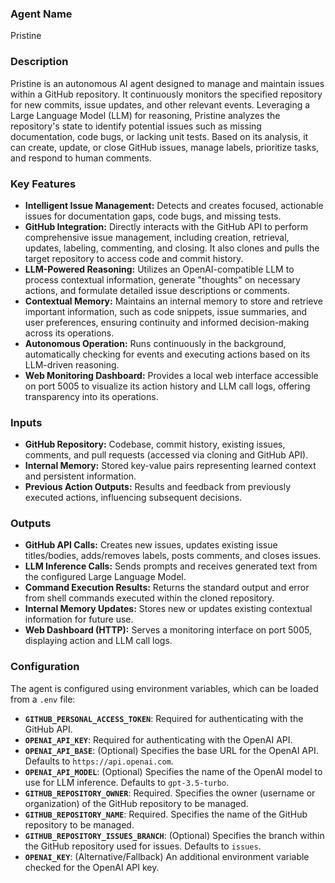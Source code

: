 ### Agent Name
Pristine

### Description
Pristine is an autonomous AI agent designed to manage and maintain issues within a GitHub repository. It continuously monitors the specified repository for new commits, issue updates, and other relevant events. Leveraging a Large Language Model (LLM) for reasoning, Pristine analyzes the repository's state to identify potential issues such as missing documentation, code bugs, or lacking unit tests. Based on its analysis, it can create, update, or close GitHub issues, manage labels, prioritize tasks, and respond to human comments.

### Key Features
*   **Intelligent Issue Management:** Detects and creates focused, actionable issues for documentation gaps, code bugs, and missing tests.
*   **GitHub Integration:** Directly interacts with the GitHub API to perform comprehensive issue management, including creation, retrieval, updates, labeling, commenting, and closing. It also clones and pulls the target repository to access code and commit history.
*   **LLM-Powered Reasoning:** Utilizes an OpenAI-compatible LLM to process contextual information, generate "thoughts" on necessary actions, and formulate detailed issue descriptions or comments.
*   **Contextual Memory:** Maintains an internal memory to store and retrieve important information, such as code snippets, issue summaries, and user preferences, ensuring continuity and informed decision-making across its operations.
*   **Autonomous Operation:** Runs continuously in the background, automatically checking for events and executing actions based on its LLM-driven reasoning.
*   **Web Monitoring Dashboard:** Provides a local web interface accessible on port 5005 to visualize its action history and LLM call logs, offering transparency into its operations.

### Inputs
*   **GitHub Repository:** Codebase, commit history, existing issues, comments, and pull requests (accessed via cloning and GitHub API).
*   **Internal Memory:** Stored key-value pairs representing learned context and persistent information.
*   **Previous Action Outputs:** Results and feedback from previously executed actions, influencing subsequent decisions.

### Outputs
*   **GitHub API Calls:** Creates new issues, updates existing issue titles/bodies, adds/removes labels, posts comments, and closes issues.
*   **LLM Inference Calls:** Sends prompts and receives generated text from the configured Large Language Model.
*   **Command Execution Results:** Returns the standard output and error from shell commands executed within the cloned repository.
*   **Internal Memory Updates:** Stores new or updates existing contextual information for future use.
*   **Web Dashboard (HTTP):** Serves a monitoring interface on port 5005, displaying action and LLM call logs.

### Configuration
The agent is configured using environment variables, which can be loaded from a `.env` file:
*   **`GITHUB_PERSONAL_ACCESS_TOKEN`**: Required for authenticating with the GitHub API.
*   **`OPENAI_API_KEY`**: Required for authenticating with the OpenAI API.
*   **`OPENAI_API_BASE`**: (Optional) Specifies the base URL for the OpenAI API. Defaults to `https://api.openai.com`.
*   **`OPENAI_API_MODEL`**: (Optional) Specifies the name of the OpenAI model to use for LLM inference. Defaults to `gpt-3.5-turbo`.
*   **`GITHUB_REPOSITORY_OWNER`**: Required. Specifies the owner (username or organization) of the GitHub repository to be managed.
*   **`GITHUB_REPOSITORY_NAME`**: Required. Specifies the name of the GitHub repository to be managed.
*   **`GITHUB_REPOSITORY_ISSUES_BRANCH`**: (Optional) Specifies the branch within the GitHub repository used for issues. Defaults to `issues`.
*   **`OPENAI_KEY`**: (Alternative/Fallback) An additional environment variable checked for the OpenAI API key.
